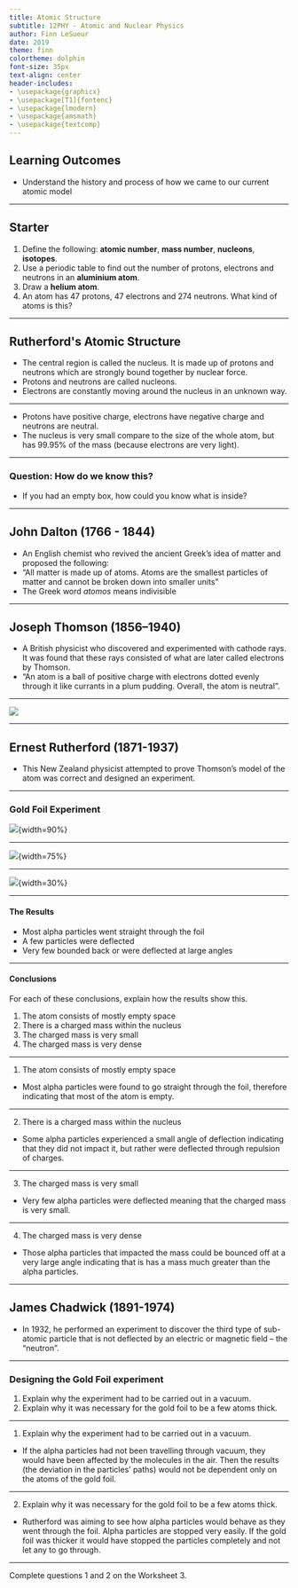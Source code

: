 ```yaml
---
title: Atomic Structure
subtitle: 12PHY - Atomic and Nuclear Physics
author: Finn LeSueur
date: 2019
theme: finn
colortheme: dolphin
font-size: 35px
text-align: center
header-includes:
- \usepackage{graphicx}
- \usepackage[T1]{fontenc}
- \usepackage{lmodern}
- \usepackage{amsmath}
- \usepackage{textcomp}
---
```


## Learning Outcomes

- Understand the history and process of how we came to our current atomic model

---

## Starter

1. Define the following: __atomic number__, __mass number__, __nucleons__, __isotopes__.
2. Use a periodic table to find out the number of protons, electrons and neutrons in an __aluminium atom__.
3. Draw a __helium atom__.
4. An atom has 47 protons, 47 electrons and 274 neutrons. What kind of atoms is this?

---

## Rutherford's Atomic Structure

- The central region is called the nucleus. It is made up of protons and neutrons which are strongly bound together by nuclear force.
- Protons and neutrons are called nucleons.
- Electrons are constantly moving around the nucleus in an unknown way.

---

- Protons have positive charge, electrons have negative charge and neutrons are neutral.
- The nucleus is very small compare to the size of the whole atom, but has 99.95% of the mass (because electrons are very light).

---

### Question: How do we know this?

- If you had an empty box, how could you know what is inside?

---

## John Dalton (1766 - 1844)

- An English chemist who revived the ancient Greek’s idea of matter and proposed the following:
- “All matter is made up of atoms. Atoms are the smallest particles of matter and cannot be broken down into smaller units”
- The Greek word _atomos_ means indivisible

---

## Joseph Thomson (1856–1940)

- A British physicist who discovered and experimented with cathode rays. It was found that these rays consisted of what are later called electrons by Thomson.
- “An atom is a ball of positive charge with electrons dotted evenly through it like currants in a plum pudding. Overall, the atom is neutral”.

---

![](assets/2-plum-pudding-model.jpg)

---

## Ernest Rutherford (1871-1937)

- This New Zealand physicist attempted to prove Thomson’s model of the atom was correct and designed an experiment.

---

### Gold Foil Experiment

![](assets/2-gold-foil-experiment.png){width=90%}

---

![](assets/2-gold-foil.png){width=75%}

---

![](assets/2-atom-deflection.png){width=30%}

---

#### The Results

- Most alpha particles went straight through the foil
- A few particles were deflected
- Very few bounded back or were deflected at large angles

---

#### Conclusions

For each of these conclusions, explain how the results show this.

1. The atom consists of mostly empty space
2. There is a charged mass within the nucleus
3. The charged mass is very small
4. The charged mass is very dense

---

1. The atom consists of mostly empty space

- Most alpha particles were found to go straight through the foil, therefore indicating that most of the atom is empty.

---

2. There is a charged mass within the nucleus

- Some alpha particles experienced a small angle of deflection indicating that they did not impact it, but rather were deflected through repulsion of charges.

---

3. The charged mass is very small

- Very few alpha particles were deflected meaning that the charged mass is very small.

---

4. The charged mass is very dense

- Those alpha particles that impacted the mass could be bounced off at a very large angle indicating that is has a mass much greater than the alpha particles.

---

## James Chadwick (1891-1974)

- In 1932, he performed an experiment to discover the third type of sub-atomic particle that is not deflected by an electric or magnetic field – the “neutron”.

---

### Designing the Gold Foil experiment

1. Explain why the experiment had to be carried out in a vacuum.
2. Explain why it was necessary for the gold foil to be a few atoms thick.

---

1. Explain why the experiment had to be carried out in a vacuum.

- If the alpha particles had not been travelling through vacuum, they would have been affected by the molecules in the air. Then the results (the deviation in the particles’ paths) would not be dependent only on the atoms of the gold foil.

---

2. Explain why it was necessary for the gold foil to be a few atoms thick.

- Rutherford was aiming to see how alpha particles would behave as they went through the foil. Alpha particles are stopped very easily. If the gold foil was thicker it would have stopped the particles completely and not let any to go through.

---

Complete questions 1 and 2 on the Worksheet 3.

